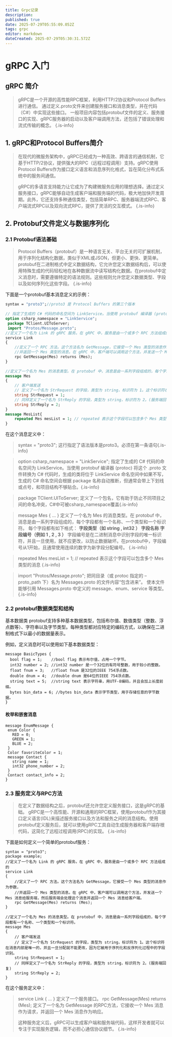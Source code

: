 ```yaml
---
title: Grpc记录
description: 
published: true
date: 2025-07-29T05:55:09.052Z
tags: grpc
editor: markdown
dateCreated: 2025-07-29T05:30:31.572Z
---
```


# gRPC 入门
## gRPC 简介
> gRPC是一个开源的高性能RPC框架，利用HTTP/2协议和Protocol Buffers进行通信。
> 通过定义.proto文件来创建服务接口和消息类型，并在代码（C#）中实现这些接口。
> 一般项目内容包括protobuf文件的定义、服务接口的实现、gRPC服务器的启动以及客户端调用方法，还包括了错误处理和流式传输的概念。
{.is-info}


## 1. gRPC和Protocol Buffers简介
> 在现代的微服务架构中，gRPC已经成为一种高效、跨语言的通信机制，它基于HTTP/2协议，提供强大的RPC（远程过程调用）支持。gRPC使用Protocol Buffers作为接口定义语言和消息序列化格式，旨在简化分布式系统中的服务间通信。
> 
> gRPC的多语言支持能力让它成为了构建微服务应用的理想选择。通过定义服务接口，gRPC能够自动生成客户端和服务端的代码，极大地加快开发周期。此外，它还支持多种通信类型，包括简单RPC、服务器端流式RPC、客户端流式RPC以及双向流式RPC，提供了灵活的交互模式。
{.is-info}


## 2. Protobuf文件定义与数据序列化
### 2.1 Protobuf语法基础
> Protocol Buffers（protobuf）是一种语言无关、平台无关的可扩展机制，用于序列化结构化数据，类似于XML或JSON，但更小、更快、更简单。protobuf在二进制格式中定义数据结构，它允许您定义数据结构后，可以使用特殊生成的代码轻松地在各种数据流中读写结构化数据。在protobuf中定义消息时，需要遵循特定的语法规则。这些规则允许您定义数据类型、字段以及如何序列化这些字段。
{.is-info}


下面是一个protobuf基本消息定义的示例：

```proto
syntax = "proto3";//proto3 是 Protocol Buffers 的第三个版本
 
// 指定了生成的 C# 代码的命名空间为 LinkService。当使用 protobuf 编译器 (protoc) 将这个 .proto 文件转换为 C# 代码时，生成的类将位于 LinkService 命名空间中
option csharp_namespace = "LinkService";
 package TClient.UIToServer;
 import "Protos/Message.proto";
//定义了一个名为 Link 的 gRPC 服务。在 gRPC 中，服务是由一个或多个 RPC 方法组成的
service Link
{
    //定义了一个 RPC 方法。这个方法名为 GetMessage，它接受一个 Mes 类型的消息作为参数，
    //并返回一个 Mes 类型的消息。在 gRPC 中，客户端可以调用这个方法，并发送一个 Mes 消息给服务端，然后服务端会处理这个消息并返回一个 Mes 消息给客户端。
    rpc GetMessage(Mes) returns (Mes);
}
 
//定义了一个名为 Mes 的消息类型。在 protobuf 中，消息是由一系列字段组成的，每个字段都有一个名称、一个类型和一个标识符。
message Mes
{
    // 客户端发送
    // 定义了一个名为 StrRequest 的字段，类型为 string，标识符为 1。这个标识符在消息内部是唯一的，并且一旦分配就不能更改，因为它被用于序列化和反序列化过程中的字段识别。
    string StrRequest = 1;
    // 同样定义了一个名为 StrReply 的字段，类型为 string，标识符为 2。(服务端回复)
    string StrReply = 2;
}
message MesList{
    repeated Mes mesList = 1; // repeated 表示这个字段可以包含多个 Mes 类型的消息
}
```
 在这个消息定义中：

> syntax = "proto3"; 这行指定了语法版本是proto3。必须在第一条语句{.is-info}

>  option csharp_namespace = "LinkService"; 
> 指定了生成的 C# 代码的命名空间为 LinkService。当使用 protobuf 编译器 (protoc) 将这个 .proto 文件转换为 C# 代码时，生成的类将位于 LinkService 命名空间中如果不写，生成的 C# 命名空间会根据 package 名称自动推断，但通常会带上下划线或点号，和项目结构不够贴合。{.is-info}

>  package TClient.UIToServer; 
> 定义了一个包名，它有助于防止不同项目之间的命名冲突，C#中可被csharp_namespace覆盖{.is-info}

>  message Mes { ... } 
> 定义了一个名为 Mes 的消息类型。在 protobuf 中，消息是由一系列字段组成的，每个字段都有一个名称、一个类型和一个标识符。
> 每个字段都有如下格式：
>  **字段类型（如 string , int32 ） 	字段名称 	字段编号（例如 1 , 2 , 3 ）**
> 字段编号是在二进制消息中识别字段的唯一标识符，并且一旦使用，就不应更改，以防止数据破坏。在protobuf中，字段编号从1开始，且通常使用连续的数字为新字段分配编号。
{.is-info}

>  repeated Mes mesList = 1; // repeated 表示这个字段可以包含多个 Mes 类型的消息
>{.is-info}

> import "Protos/Message.proto";
> 把同目录（或 protoc 指定的 –proto_path 下）名为 Messages.proto 的文件内容“包含进来”。
使本文件能够引用 Messages.proto 中定义的 message、enum、service 等类型。
{.is-info}

### 2.2 protobuf数据类型和结构
基本数据类
protobuf支持多种基本数据类型，包括布尔值、数值类型（整数、浮点数等）、字符串以及字节类型。每种类型都对应特定的编码方式，以确保在二进制格式下以最小的数据量表示。

例如，定义消息时可以使用如下基本数据类型：
```
message BasicTypes {
  bool flag = 1;    //bool flag 表示布尔值，占用一个字节。
  int32 number = 2; //int32 number 是一个32位的有符号整数，用于较小的整数。
  float fnum = 3;   //float fnum 是32位的IEEE 754浮点数。
  double dnum = 4;  //double dnum 是64位的IEEE 754浮点数。
  string text = 5;  //string text 表示字符串，用UTF-8编码，并且会加上长度前缀。
  bytes bin_data = 6; //bytes bin_data 表示字节类型，用于存储任意的字节数据。
}
```
 #### 枚举和嵌套消息
 ```
 message EnumMessage {
  enum Color {
    RED = 0;
    GREEN = 1;
    BLUE = 2;
  }
  Color favoriteColor = 1;
  message Contact {
    string name = 1;
    int32 phone_number = 2;
  }
  Contact contact_info = 2;
}
 ```
 
### 2.3 服务定义与RPC方法
> 在定义了数据结构之后，protobuf还允许您定义服务接口，这是gRPC的基础。
gRPC是一个高性能、开源和通用的RPC框架，使用protobuf作为其接口定义语言(IDL)来描述服务接口以及方法和服务之间的消息结构。使用protobuf定义服务后，就可以使用gRPC工具自动生成服务器和客户端存根代码，这简化了远程过程调用(RPC)的实现。
{.is-info}

下面是如何定义一个简单的protobuf服务：
```
syntax = "proto3";
package example;
//定义了一个名为 Link 的 gRPC 服务。在 gRPC 中，服务是由一个或多个 RPC 方法组成的
service Link
{
    //定义了一个 RPC 方法。这个方法名为 GetMessage，它接受一个 Mes 类型的消息作为参数，
    //并返回一个 Mes 类型的消息。在 gRPC 中，客户端可以调用这个方法，并发送一个 Mes 消息给服务端，然后服务端会处理这个消息并返回一个 Mes 消息给客户端。
    rpc GetMessage(Mes) returns (Mes);
}
 
//定义了一个名为 Mes 的消息类型。在 protobuf 中，消息是由一系列字段组成的，每个字段都有一个名称、一个类型和一个标识符。
message Mes
{
    // 客户端发送
    // 定义了一个名为 StrRequest 的字段，类型为 string，标识符为 1。这个标识符在消息内部是唯一的，并且一旦分配就不能更改，因为它被用于序列化和反序列化过程中的字段识别。
    string StrRequest = 1;
    // 同样定义了一个名为 StrReply 的字段，类型为 string，标识符为 2。(服务端回复)
    string StrReply = 2;
}
```
在这个服务定义中：
> service Link { ... } 定义了一个服务接口。
>   rpc GetMessage(Mes) returns (Mes); 定义了一个名为 GetMessage 的RPC方法，它接收一个 Mes 消息作为请求，并返回一个 Mes 消息作为响应。
> 
> 这种服务定义后，gRPC可以生成客户端和服务端代码，这样开发者就可以专注于实现服务逻辑，而不必担心通信协议细节。
{.is-info}


